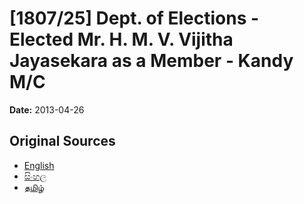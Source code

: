 # [1807/25] Dept. of Elections - Elected Mr. H. M. V. Vijitha Jayasekara as a Member - Kandy M/C

**Date:** 2013-04-26

## Original Sources

- [English](https://documents.gov.lk/view/extra-gazettes/2013/4/1807-25_E.pdf)
- [සිංහල](https://documents.gov.lk/view/extra-gazettes/2013/4/1807-25_S.pdf)
- [தமிழ்](https://documents.gov.lk/view/extra-gazettes/2013/4/1807-25_T.pdf)
